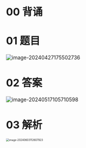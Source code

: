 # 00 背诵





# 01 题目

![image-20240427175502736](https://cvp.oss-cn-shanghai.aliyuncs.com/picgo/202404271755797.png)



# 02 答案

![image-20240517105710598](https://cvp.oss-cn-shanghai.aliyuncs.com/picgo/202405171057654.png)



# 03 解析

<img src="https://cvp.oss-cn-shanghai.aliyuncs.com/picgo/202406031126070.png" alt="image-20240603112607923" style="zoom:50%;" />
